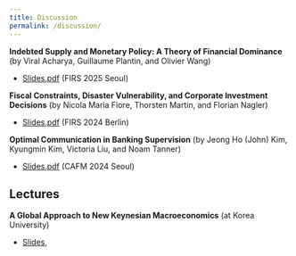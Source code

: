 ```yaml
---
title: Discussion
permalink: /discussion/
---
```


**Indebted Supply and Monetary Policy: A Theory of Financial Dominance** (by Viral Acharya, Guillaume Plantin, and Olivier Wang)       
- [Slides.pdf](/files/FIRS_2025.pdf) (FIRS 2025 Seoul)
  
**Fiscal Constraints, Disaster Vulnerability, and Corporate Investment Decisions** (by Nicola Maria Fiore, Thorsten Martin, and Florian Nagler)         
- [Slides.pdf](/files/FIRS_2024.pdf) (FIRS 2024 Berlin)     

**Optimal Communication in Banking Supervision** (by Jeong Ho (John) Kim, Kyungmin Kim, Victoria Liu, and Noam Tanner)           
- [Slides.pdf](/files/CAFM_2024.pdf) (CAFM 2024 Seoul)     


## Lectures

**A Global Approach to New Keynesian Macroeconomics** (at Korea University)       
- [Slides](/files/KU_lecture_global.pdf),

